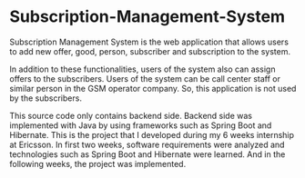 # Subscription-Management-System

<p>Subscription Management System is the web application that allows users to add new offer, good, person, subscriber and subscription to the system.</p> 
<p>
In addition to these functionalities, users of the system also can assign offers to the subscribers. Users of the system can be call center staff or similar person in the GSM operator company. So, this application is not used by the subscribers.</p> 

<p>This source code only contains backend side.
Backend side was implemented with Java by using frameworks such as Spring Boot and Hibernate. This is the project that I developed during my 6 weeks internship at Ericsson. In first two weeks, software requirements were analyzed and technologies such as Spring Boot and Hibernate were learned. And in the following weeks, the project was implemented.
</p>
